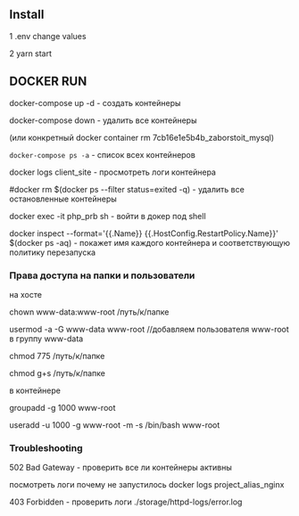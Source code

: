 ## Install

1 .env change values

2 yarn start


## DOCKER RUN
docker-compose up -d - создать контейнеры

docker-compose down - удалить все контейнеры

(или конкретный docker container rm 7cb16e1e5b4b_zaborstoit_mysql)

`docker-compose ps -a` - список всех контейнеров

docker logs client_site - просмотреть логи контейнера

#docker rm $(docker ps --filter status=exited -q) - удалить все остановленные контейнеры


docker exec -it php_prb sh - войти в докер под shell

docker inspect --format='{{.Name}} {{.HostConfig.RestartPolicy.Name}}' $(docker ps -aq) - покажет имя каждого контейнера и соответствующую политику перезапуска

### Права доступа на папки и пользователи

на хосте

chown www-data:www-root /путь/к/папке

usermod -a -G www-data www-root  //добавляем пользователя www-root в группу www-data

chmod 775 /путь/к/папке

chmod g+s /путь/к/папке

в контейнере

groupadd -g 1000 www-root

useradd -u 1000 -g www-root -m -s /bin/bash www-root



### Troubleshooting

502 Bad Gateway - проверить все ли контейнеры активны

посмотреть логи почему не запустилось docker logs project_alias_nginx

403 Forbidden - проверить логи ./storage/httpd-logs/error.log
